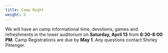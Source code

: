 ```yaml
---
title: Camp Night
weight: 3
---
```


We will have an camp informational time, devotions, games and refreshments in the lower auditorium on **Saturday, April 13** from **6:30-8:00 PM**. Camp Registrations are due by **May 1**. Any questions contact  Shirley Pittenger.